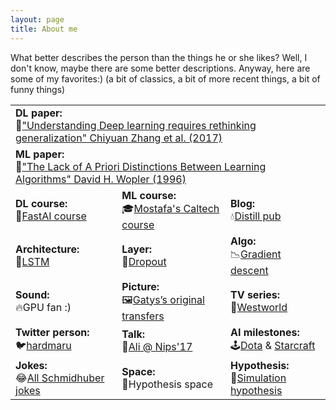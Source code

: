 ```yaml
---
layout: page
title: About me
---
```


What better describes the person than the things he or she likes? Well, I don't know, maybe there are some better descriptions. Anyway, here are some of my favorites:) (a bit of classics, a bit of more recent things, a bit of funny things)

<table class="table">
    <tr>
        <td colspan="3"> <b>DL paper:</b><br/>📝<a href="https://arxiv.org/abs/1611.03530">"Understanding Deep learning requires rethinking generalization" Chiyuan Zhang et al. (2017)</a></td>        
    </tr>
    <tr>
        <td colspan="3"> <b>ML paper:</b><br/>📝<a href="http://citeseerx.ist.psu.edu/viewdoc/download?doi=10.1.1.390.9412&rep=rep1&type=pdf">"The Lack of A Priori Distinctions Between Learning Algorithms" David H. Wopler (1996)</a></td>        
    </tr>
	<tr>
        <td> <b>DL course:</b><br/>🏅<a href="https://course.fast.ai/videos/?lesson=1">FastAI course</a></td>
        <td> <b>ML course:</b><br/>🎓<a href="https://www.youtube.com/watch?v=mbyG85GZ0PI">Mostafa's Caltech course</a></td>
        <td> <b>Blog:</b><br/>💧<a href="https://distill.pub/">Distill pub</a></td>
    </tr>
    <tr>
        <td> <b>Architecture:</b><br/>🔄<a href="https://www.bioinf.jku.at/publications/older/2604.pdf">LSTM</a></td>
        <td> <b>Layer:</b><br/>🚫<a href="https://arxiv.org/abs/1207.0580">Dropout</a></td>
        <td> <b>Algo:</b><br/>📉<a href="https://distill.pub/">Gradient descent</a></td>
    </tr>	
    <tr>
        <td> <b>Sound:</b><br/>🔥GPU fan :)</td>
        <td> <b>Picture:</b><br/>🖼️<a href="https://arxiv.org/pdf/1508.06576.pdf">Gatys’s original transfers</a></td>
        <td> <b>TV series:</b><br/>🤖<a href="https://www.hbo.com/westworld">Westworld</a></td>
    </tr> 
    <tr>
        <td> <b>Twitter person:</b><br/>🐦<a href="https://twitter.com/hardmaru?ref_src=twsrc%5Egoogle%7Ctwcamp%5Eserp%7Ctwgr%5Eauthor">hardmaru</a></td>
        <td> <b>Talk:</b><br/>💬<a href="https://www.youtube.com/watch?v=Qi1Yry33TQE">Ali @ Nips'17</a></td>
        <td> <b>AI milestones:</b><br/>🕹️<a href="https://openai.com/five/">Dota</a> & <a href="https://www.youtube.com/watch?v=cUTMhmVh1qs">Starcraft</a></td>
    </tr>      
    <tr>
        <td> <b>Jokes:</b><br/>😂<a href="https://www.youtube.com/watch?v=h7F5sCLIbKQ">All Schmidhuber jokes</a></td>
        <td> <b>Space:</b><br/>🌌Hypothesis space</td>
        <td> <b>Hypothesis:</b><br/>🤔<a href="https://www.simulation-argument.com/simulation.html">Simulation hypothesis</a></td>
    </tr>
</table>

